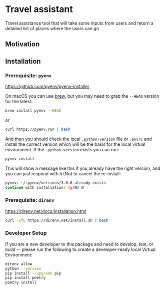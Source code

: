 # Travel assistant

Travel assistance tool that will take some inputs from users
and return a detailed list of places where the users can go

## Motivation


## Installation

### Prerequisite: `pyenv`

https://github.com/pyenv/pyenv-installer

On macOS you can use [brew](https://brew.sh), but you may need to grab the `--HEAD` version for the latest:

```bash
brew install pyenv --HEAD
```

or

```bash
curl https://pyenv.run | bash
```

And then you should check the local `.python-version` file or `.envrc` and install the correct version which will be the basis for the local virtual environment. If the `.python-version` exists you can run:

```bash
pyenv install
```

This will show a message like this if you already have the right version, and you can just respond with `N` (No) to cancel the re-install:

```bash
pyenv: ~/.pyenv/versions/3.8.6 already exists
continue with installation? (y/N) N
```

### Prerequisite: `direnv`

https://direnv.net/docs/installation.html

```bash
curl -sfL https://direnv.net/install.sh | bash
```


### Developer Setup

If you are a new developer to this package and need to develop, test, or build -- please run the following to create a developer-ready local Virtual Environment:

```bash
direnv allow
python --version
pip install --upgrade pip
pip install poetry
poetry install
```
